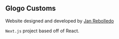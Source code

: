 ## Glogo Customs

Website designed and developed by [Jan Rebolledo](https://janrebolledo.com)

`Next.js` project based off of React.